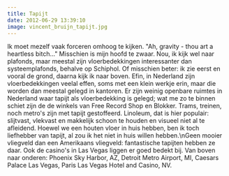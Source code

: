 ```yaml
---
title: Tapijt
date: 2012-06-29 13:39:10
image: vincent_bruijn_tapijt.jpg
---
```


Ik moet mezelf vaak forceren omhoog te kijken. \"Ah, gravity - thou art a heartless bitch...\" Misschien is mijn hoofd te zwaar. Nou, ik kijk wel naar plafonds, maar meestal zijn vloerbedekkingen interessanter dan systeemplafonds, behalve op Schiphol. Of misschien beter: ik zie eerst en vooral de grond, daarna kijk ik naar boven. Efin, in Nederland zijn vloerbedekkingen veelal effen, soms met een klein werkje erin, maar die worden dan meestal gelegd in kantoren. Er zijn weinig openbare ruimtes in Nederland waar tapijt als vloerbedekking is gelegd; wat me zo te binnen schiet zijn de de winkels van Free Record Shop en Blokker. Trams, treinen, noch metro's zijn met tapijt gestoffeerd. Linoleum, dat is hier populair: slijtvast, vlekvast en makkelijk schoon te houden en visueel niet al te afleidend. Hoewel we een houten vloer in huis hebben, ben ik toch liefhebber van tapijt, al zou ik het niet in huis willen hebben.\nGeen mooier vliegveld dan een Amerikaans vliegveld: fantastische tapijten hebben ze daar. Ook de casino's in Las Vegas liggen er goed bedekt bij. Van boven naar onderen: Phoenix Sky Harbor, AZ, Detroit Metro Airport, MI, Caesars Palace Las Vegas, Paris Las Vegas Hotel and Casino, NV.
